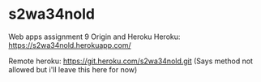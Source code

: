 # s2wa34nold
Web apps assignment 9
Origin and Heroku
Heroku: https://s2wa34nold.herokuapp.com/

Remote heroku: https://git.heroku.com/s2wa34nold.git (Says method not allowed but i'll leave this here for now)
